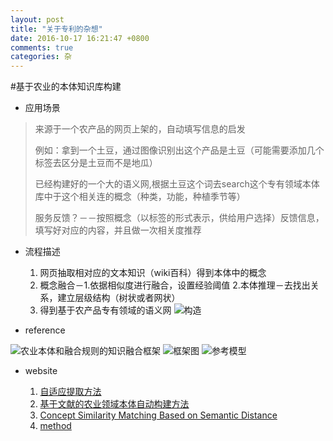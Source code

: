 ```yaml
---
layout: post
title: "关于专利的杂想"
date: 2016-10-17 16:21:47 +0800
comments: true
categories: 杂
---
```


#基于农业的本体知识库构建
* 应用场景
> 来源于一个农产品的网页上架的，自动填写信息的启发
>
> 例如：拿到一个土豆，通过图像识别出这个产品是土豆（可能需要添加几个标签去区分是土豆而不是地瓜）
> 
> 已经构建好的一个大的语义网,根据土豆这个词去search这个专有领域本体库中于这个相关连的概念（种类，功能，种植季节等）
> 
> 服务反馈？－－按照概念（以标签的形式表示，供给用户选择）反馈信息，填写好对应的内容，并且做一次相关度推荐<!--more-->

* 流程描述
  1. 网页抽取相对应的文本知识（wiki百科）得到本体中的概念
  2. 概念融合－1.依据相似度进行融合，设置经验阈值 2.本体推理－去找出关系，建立层级结构（树状或者网状）
  3. 得到基于农产品专有领域的语义网
  ![构造](http://ofw47ln5s.bkt.clouddn.com/16-10-31/1595354.jpg)

* reference

 ![农业本体和融合规则的知识融合框架](http://ofw47ln5s.bkt.clouddn.com/16-10-31/76112436.jpg)
 ![框架图](http://ofw47ln5s.bkt.clouddn.com/16-10-31/59209975.jpg)
 ![参考模型](http://ofw47ln5s.bkt.clouddn.com/16-10-31/32477478.jpg)
 
* website

  1. [自适应提取方法](http://ieeexplore.ieee.org/stamp/stamp.jsp?arnumber=5659203) 
  2. [基于文献的农业领域本体自动构建方法](http://www.cas.stc.sh.cn/jsjyup/pdf/2014/8/%E5%9F%BA%E4%BA%8E%E6%96%87%E7%8C%AE%E7%9A%84%E5%86%9C%E4%B8%9A%E9%A2%86%E5%9F%9F%E6%9C%AC%E4%BD%93%E8%87%AA%E5%8A%A8%E6%9E%84%E5%BB%BA%E6%96%B9%E6%B3%95%E7%A0%94%E7%A9%B6.pdf)
  3. [Concept Similarity Matching Based on Semantic
Distance](http://disi.unitn.it/~p2p/RelatedWork/Matching/Ge_SKG'08.pdf)
  4. [method](http://dl.ifip.org/db/conf/ifip12/ccta2012-1/JiangZYX12.pdf)


